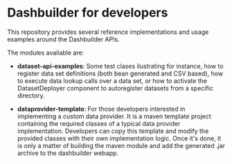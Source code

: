 # Dashbuilder for developers

This repository provides several reference implementations and usage examples around the Dashbuilder APIs.

The modules available are:

* **dataset-api-examples**: Some test clases ilustrating for instance, how to register data set definitions (both bean generated and CSV based), how to execute data lookup calls over a data set, or how to activate the DatasetDeployer component to autoregister datasets from a specific directory.

* **dataprovider-template**: For those developers interested in implementing a custom data provider. It is a maven template project containing the required classes of a typical data provider implementation. Developers can copy this template and modify the provided classes with their own implementation logic. Once it's done, it is only a matter of building the maven module and add the generated .jar archive to the dashbuilder webapp. 

